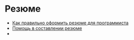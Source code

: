 # Резюме

* [Как правильно оформить резюме для программиста](https://archakov.im/post/how-to-write-resume-for-a-programmer.html)
* [Помощь в составлении резюме](http://icanchoose.ru/resume/)
* []()
